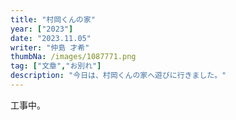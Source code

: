 ```yaml
---
title: "村岡くんの家"
year: ["2023"]
date: "2023.11.05"
writer: "仲島 才希"
thumbNa: /images/1087771.png
tag: ["文章","お別れ"]
description: "今日は、村岡くんの家へ遊びに行きました。"
---
```

工事中。
<!--

今日は、村岡くんの家へ遊びに行きました。

村岡くんの家は、ぼくの家よりもとても大きくて、長いへいがありました。ぼくはきょねん藤小に転校してきたので、ほかの友達よりもなかよしではありませんでしたけど、ふつうになかよしです。村岡くんの家は、はじめて行ったんですけど、庭の車庫には車が三台もありました。

なんで、村岡くんの家に行ったのかというと、村岡くんが萩小に転校するので、おわかれ会をしようということになったからです。全いんで6人でしたが、集合はばらばらで行きました。ぼくはひろきくんがいっしょに行こうと言ったので、ひろきくんの家に１回自転車で行ってから村岡くんの家に行きました。ひろきくんとぼくは四番目と五番めでした。学校に一番近いまさよしくんが一番早かったと言っていました。わしつで、こたつみたいなつくえの上に村岡くんの家の人が出してくれた、コンソメパンチとか、じゃがりことか、ポッキーとか、あとドリンクはコーラとか、カルピスとかがあって、スイッチがありました。プロコンは真くんが三つもってくると言っていたので、ほんとうはみんなでできるはずだったんですけど、1つしか真吾くんが持ってこなかったので、二人がジョイコンになりました。負けコンでスマブラをやってたんですけど、けいいちとピットを使っていた、なおいくんと村岡くんがつよかったのでぼくとひろきくんとしんごくんはジョイコンが多くて、ほとんど負けてました。ひろきくんが、
 「つまんない。」
と、言ってスマホでユーチューブでヒカキンをみはじめたので、ぼくもコンソメパンチを食べてひろきくんのヒカキンをみました。ひろきくんはヒカキンがすきなので、よく、ろうかでもヒカキンのモノマネをしています。そしたら、ヒカキンが食べていたグミがひろきくんがもっ
ていたグミと同じだったので、テンションが上がりました。ヒカキンが家を買ったとか言っててすごかったです。しんごくんが、
 「フィッシャーズみよ〜」
と、言ったので3人でフィッシャーズもみました。ぼくはvtuberが見たかったですが、なおいくんはずっとスマブラをしていたので、ひろきくんとしんごくんといっしょにyoutubeをみていました。

よれいがなったのでみんなで帰るかんじになった時、みんなで村岡くんにじゃあまたな、といって1人ずつあくしゅをしました。なおいくんとしんごくん以外は村岡くんのラインを知ってるのでラインするわ。と言いました。ぼくもたぶんすると思います。そしたら、なんか、意外とかなしくなくって、今日遊んだのがすぐだったと思って、ラストだったんですけど、これから、村岡くんと遊べなくなってもだいじょうぶだと思いました。

帰りにチャリに乗ってひろきくんと帰りました。ひろきくんのだんちとぼくの家が近かったので、ヒカキンとかポケモンとかの話をしながら帰りました。ブンブンハローユーチューブと言ったひろきくんの自転車が片手で車道にいって、ふつうに死にそうになってわらいました。
-->